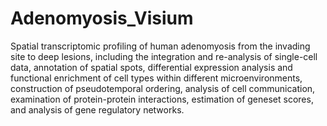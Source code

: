 # Adenomyosis_Visium
Spatial transcriptomic profiling of human adenomyosis from the invading site to deep lesions, including the integration and re-analysis of single-cell data, annotation of spatial spots, differential expression analysis and functional enrichment of cell types within different microenvironments, construction of pseudotemporal ordering, analysis of cell communication, examination of protein-protein interactions, estimation of geneset scores, and analysis of gene regulatory networks.
